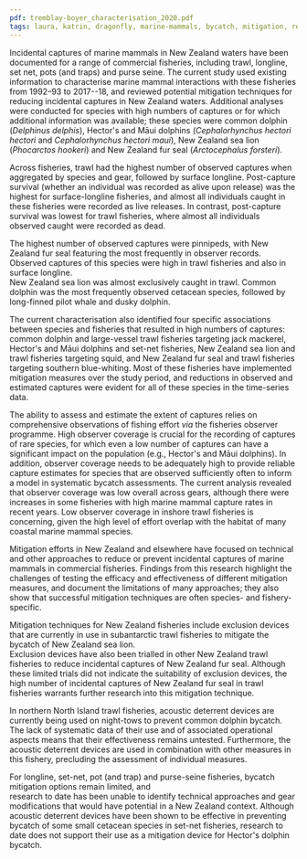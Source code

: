 ```yaml
---
pdf: tremblay-boyer_characterisation_2020.pdf
tags: laura, katrin, dragonfly, marine-mammals, bycatch, mitigation, report
---
```


Incidental captures of marine mammals in New Zealand waters have been documented for
a range of commercial fisheries, including trawl, longline, set net, pots (and traps)
and purse seine.  The current study used existing information to characterise  marine
mammal interactions with these fisheries from 1992–93 to 2017--18, and reviewed potential
mitigation techniques for reducing incidental captures in New Zealand waters. Additional analyses were
conducted for species with high numbers of captures or for which additional information was
available; these species were common dolphin (*Delphinus delphis*),
Hector's and Māui dolphins (*Cephalorhynchus hectori hectori* and *Cephalorhynchus hectori maui*),
New Zealand sea lion (*Phocarctos hookeri*) and New Zealand fur seal (*Arctocephalus forsteri*).

Across fisheries, trawl had the highest number of observed captures when aggregated by species and gear,
followed by surface longline. Post-capture survival (whether an individual was recorded as alive upon release)
was the highest for surface-longline fisheries, and almost all individuals caught in these fisheries were
recorded as live releases. In contrast, post-capture survival was lowest for trawl fisheries, where almost
all individuals observed caught were recorded as dead.

The highest number of observed captures were pinnipeds, with New Zealand fur seal featuring
the most frequently in observer records.
Observed captures of this species were high in trawl fisheries and also in surface longline.  
New Zealand sea lion was almost exclusively caught in trawl. Common dolphin was the most frequently observed cetacean
species, followed by long-finned pilot whale and dusky dolphin.

The current characterisation also identified four specific associations between species and fisheries that
resulted in high numbers of captures: common dolphin and large-vessel trawl
fisheries targeting jack mackerel, Hector's and Māui dolphins and set-net fisheries,
New Zealand sea lion and trawl fisheries targeting squid, and
New Zealand fur seal and trawl fisheries targeting southern blue-whiting. Most of these fisheries
have implemented mitigation measures over the study period, and reductions in observed and estimated captures
were evident for all of these species in the time-series data.

The ability to assess and estimate the extent of captures relies on comprehensive observations of fishing
 effort *via* the fisheries observer programme. High observer coverage is crucial for the recording
 of captures of rare species, for which even a low number of captures can have
a significant impact on the population (e.g., Hector's and Māui dolphins).  In addition, observer coverage needs to be
adequately high to provide reliable capture estimates for species that are observed sufficiently often to inform a
model in systematic bycatch assessments. The current analysis revealed that  observer coverage was low overall
across gears, although there were increases in some fisheries with high marine mammal capture rates in recent years.
Low observer coverage in inshore trawl fisheries is concerning, given the high level of effort overlap with the habitat of
many coastal marine mammal species.

Mitigation efforts in New Zealand and elsewhere have focused on technical and
other approaches to reduce or prevent incidental captures of marine mammals in
commercial fisheries.  Findings from this
research highlight the challenges of testing the  efficacy and effectiveness of different mitigation measures, and
 document the limitations of many approaches; they also show that successful mitigation techniques are often
 species- and fishery-specific.

Mitigation techniques for New Zealand fisheries include exclusion devices that are currently in
use in subantarctic trawl fisheries to mitigate the bycatch of New Zealand sea lion.  
Exclusion devices have also been trialled in other New Zealand trawl fisheries to reduce
incidental captures of New Zealand fur seal.  Although these limited trials did not indicate
the suitability of exclusion devices,
the high number of incidental captures of New Zealand fur seal in trawl fisheries
warrants further research into this mitigation technique.

In northern North Island trawl fisheries, acoustic deterrent devices are currently being used on night-tows to
prevent common dolphin bycatch.  The lack of systematic data of their use and of associated
operational aspects means that their effectiveness remains untested.  Furthermore, the acoustic deterrent devices
are  used in combination with other measures in this fishery, precluding the assessment of individual measures.

For longline, set-net, pot (and trap) and purse-seine fisheries, bycatch mitigation options remain limited, and  
research to date has been unable to identify technical approaches and gear modifications that would have potential
in a New Zealand context. Although acoustic deterrent devices have been shown to be effective in preventing
bycatch of some small cetacean species in set-net fisheries, research to date does not support their use as a mitigation
device for Hector's dolphin bycatch.
